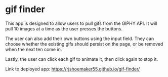 # gif finder

This app is designed to allow users to pull gifs from the GIPHY API. It will pull 10 images at a time as the user presses the buttons.

The user can also add their own buttons using the input field. They can choose whether the existing gifs should persist on the page, or be removed when the next ten come in.

Lastly, the user can click each gif to animate it, then click again to stop it.

Link to deployed app: https://rjshoemaker55.github.io/gif-finder/
